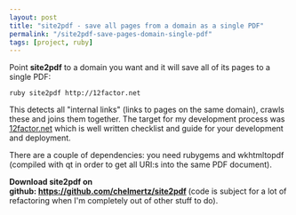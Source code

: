 ```yaml
---
layout: post
title: "site2pdf - save all pages from a domain as a single PDF"
permalink: "/site2pdf-save-pages-domain-single-pdf"
tags: [project, ruby]
---
```


Point <strong>site2pdf</strong> to a domain you want and it will save all of its pages to a single PDF:

<pre><code lang=""bash"">ruby site2pdf http://12factor.net</code></pre>

This detects all "internal links" (links to pages on the same domain), crawls these and joins them together. The target for my development process was <a href="http://12factor.net">12factor.net</a> which is well written checklist and guide for your development and deployment.

There are a couple of dependencies: you need rubygems and wkhtmltopdf (compiled with qt in order to get all URI:s into the same PDF document).

<strong>Download site2pdf on github: <a title="site2pdf - save all pages from a domain as a single PDF" href="https://github.com/chelmertz/site2pdf">https://github.com/chelmertz/site2pdf</a> </strong>(code is subject for a lot of refactoring when I'm completely out of other stuff to do).
